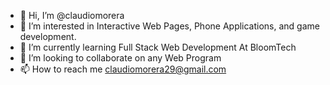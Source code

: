 - 👋 Hi, I’m @claudiomorera
- 👀 I’m interested in Interactive Web Pages, Phone Applications, and game development.
- 🌱 I’m currently learning Full Stack Web Development At BloomTech
- 💞️ I’m looking to collaborate on any Web Program
- 📫 How to reach me claudiomorera29@gmail.com

<!---
claudiomorera/claudiomorera is a ✨ special ✨ repository because its `README.md` (this file) appears on your GitHub profile.
You can click the Preview link to take a look at your changes.
--->
